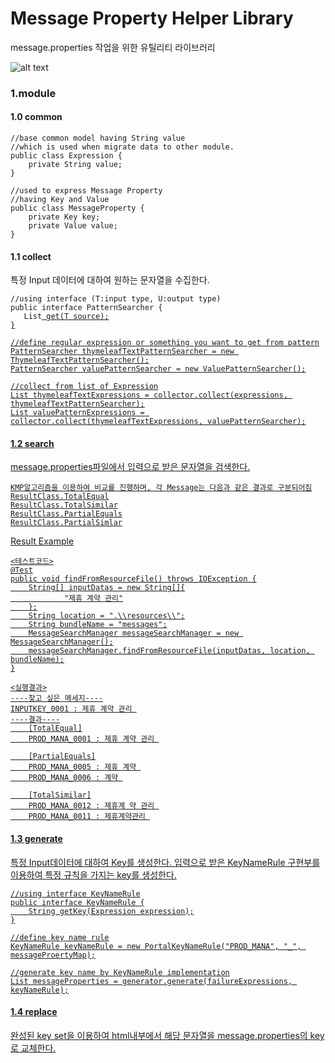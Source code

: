 # Message Property Helper Library
message.properties 작업을 위한 유틸리티 라이브러리

![alt text](../readme-resource/message-property-generator-gui-sample.png)

### 1.module

#### 1.0 common
<pre><code>//base common model having String value 
//which is used when migrate data to other module.
public class Expression {
    private String value;
}
</code></pre>
<pre><code>//used to express Message Property
//having Key and Value
public class MessageProperty {
    private Key key;
    private Value value;
}
</code></pre>

#### 1.1 collect
특정 Input 데이터에 대하여 원하는 문자열을 수집한다.
<pre><code>//using interface (T:input type, U:output type)
public interface PatternSearcher<T, U> {
   List<U> get(T source);
}
</code></pre>
<pre><code>//define regular expression or something you want to get from pattern
PatternSearcher<Expression, Expression> thymeleafTextPatternSearcher = new ThymeleafTextPatternSearcher();
PatternSearcher<Expression, Expression> valuePatternSearcher = new ValuePatternSearcher();
</code></pre>
<pre><code>//collect from list of Expression
List<Expression> thymeleafTextExpressions = collector.collect(expressions, thymeleafTextPatternSearcher);
List<Expression> valuePatternExpressions = collector.collect(thymeleafTextExpressions, valuePatternSearcher);
</code></pre>

#### 1.2 search
message.properties파일에서 입력으로 받은 문자열을 검색한다.
<pre><code>KMP알고리즘을 이용하여 비교를 진행하며, 각 Message는 다음과 같은 결과로 구분되어짐
ResultClass.TotalEqual
ResultClass.TotalSimilar
ResultClass.PartialEquals
ResultClass.PartialSimlar
</code></pre>

Result Example
<pre><code><테스트코드>
@Test
public void findFromResourceFile() throws IOException {
    String[] inputDatas = new String[]{
            "제휴 계약 관리"
    };
    String location = ".\\resources\\";
    String bundleName = "messages";
    MessageSearchManager messageSearchManager = new MessageSearchManager();
    messageSearchManager.findFromResourceFile(inputDatas, location, bundleName);
}
</code></pre>
<pre><code><실행결과>
----찾고 싶은 메세지----
INPUTKEY_0001 : 제휴 계약 관리 
----결과----
	[TotalEqual]
	PROD_MANA_0001 : 제휴 계약 관리 

	[PartialEquals]
	PROD_MANA_0005 : 제휴 계약 
	PROD_MANA_0006 : 계약 

	[TotalSimilar]
	PROD_MANA_0012 : 제휴계 약 관리 
	PROD_MANA_0011 : 제휴계약관리 
</code></pre>

#### 1.3 generate
특정 Input데이터에 대하여 Key를 생성한다. 입력으로 받은 KeyNameRule 구현부를 이용하여 특정 규칙을 가지는 key를 생성한다.
<pre><code>//using interface KeyNameRule
public interface KeyNameRule {
    String getKey(Expression expression);
}
</code></pre>
<pre><code>//define key name rule
KeyNameRule keyNameRule = new PortalKeyNameRule("PROD_MANA", "_", messageProertyMap);
</code></pre>
<pre><code>//generate key name by KeyNameRule implementation
List<MessageProperty> messageProperties = generator.generate(failureExpressions, keyNameRule);
</code></pre>

#### 1.4 replace
완성된 key set을 이용하여 html내부에서 해당 문자열을 message.properties의 key로 교체한다.
